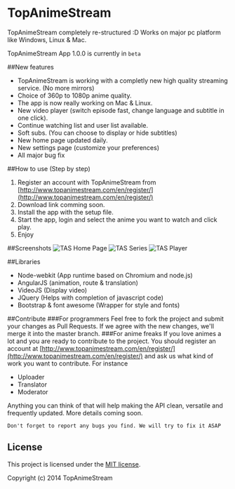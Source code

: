 TopAnimeStream
========
TopAnimeStream completely re-structured :D
Works on major pc platform like Windows, Linux & Mac.

TopAnimeStream App 1.0.0 is currently in `beta`

##New features
- TopAnimeStream is working with a completly new high quality streaming service. (No more mirrors)
- Choice of 360p to 1080p anime quality.
- The app is now really working on Mac & Linux.
- New video player (switch episode fast, change language and subtitle in one click).
- Continue watching list and user list available.
- Soft subs. (You can choose to display or hide subtitles)
- New home page updated daily.
- New settings page (customize your preferences)
- All major bug fix

##How to use (Step by step)
1. Register an account with TopAnimeStream from [http://www.topanimestream.com/en/register/](http://www.topanimestream.com/en/register/)
2. Download link comming soon.
3. Install the app with the setup file.
4. Start the app, login and select the anime you want to watch and click play.
5. Enjoy
 
##Screenshots
![TAS Home Page](http://www.topanimestream.com/ImageHost/99/70/8/tas_home.png)
![TAS Series](http://www.topanimestream.com/ImageHost/00/71/8/tas_series.png)
![TAS Player](http://www.topanimestream.com/ImageHost/01/71/8/tas_player.png)

##Libraries
- Node-webkit (App runtime based on Chromium and node.js)
- AngularJS (animation, route & translation)
- VideoJS (Display video)
- JQuery (Helps with completion of javascript code)
- Bootstrap & font awesome (Wrapper for style and fonts)

##Contribute
###For programmers
Feel free to fork the project and submit your changes as Pull Requests. If we agree with the new changes, we'll merge it into the master branch.
###For anime freaks
If you love animes a lot and you are ready to contribute to the project. You should register an account at [http://www.topanimestream.com/en/register/](http://www.topanimestream.com/en/register/) and ask us what kind of work you want to contribute. For instance
- Uploader
- Translator
- Moderator  

Anything you can think of that will help making the API clean, versatile and frequently updated. More details coming soon.

`Don't forget to report any bugs you find. We will try to fix it ASAP`

## License
This project is licensed under the [MIT license](LICENSE).

Copyright (c) 2014 TopAnimeStream
